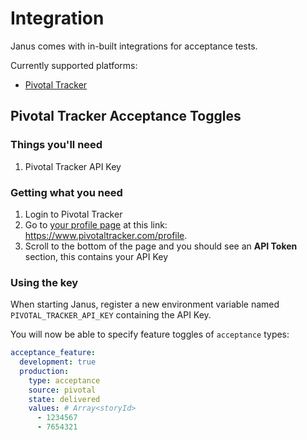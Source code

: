 # Integration

Janus comes with in-built integrations for acceptance tests.

Currently supported platforms:
  - [Pivotal Tracker](#pivotal-tracker)  

## Pivotal Tracker Acceptance Toggles

### Things you'll need
1. Pivotal Tracker API Key

### Getting what you need
1. Login to Pivotal Tracker
2. Go to [your profile page](https://www.pivotaltracker.com/profile) at this link: https://www.pivotaltracker.com/profile.
3. Scroll to the bottom of the page and you should see an **API Token** section, this contains your API Key

### Using the key
When starting Janus, register a new environment variable named `PIVOTAL_TRACKER_API_KEY` containing the API Key.

You will now be able to specify feature toggles of `acceptance` types:

```yaml
acceptance_feature:
  development: true
  production:
    type: acceptance
    source: pivotal
    state: delivered
    values: # Array<storyId>
      - 1234567
      - 7654321
```